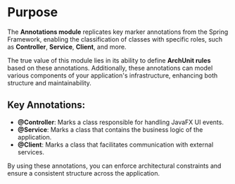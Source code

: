 # Purpose

The **Annotations module** replicates key marker annotations from the Spring Framework, enabling the classification of classes with specific roles, such as **Controller**, **Service**, **Client**, and more.

The true value of this module lies in its ability to define **ArchUnit rules** based on these annotations. Additionally, these annotations can model various components of your application's infrastructure, enhancing both structure and maintainability.

## Key Annotations:
- **@Controller**: Marks a class responsible for handling JavaFX UI events.
- **@Service**: Marks a class that contains the business logic of the application.
- **@Client**: Marks a class that facilitates communication with external services.

By using these annotations, you can enforce architectural constraints and ensure a consistent structure across the application.
